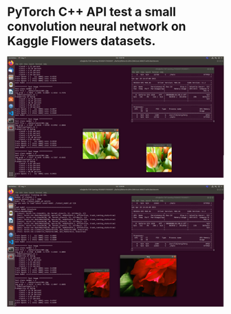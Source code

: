# PyTorch C++ API test a small convolution neural network on Kaggle Flowers datasets.

![](5_classes_flowers_tulips.png)

![](5_classes_flowers_rose.png)


